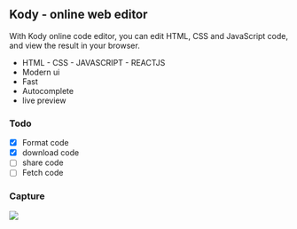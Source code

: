 ## Kody - online web editor
With Kody online code editor, you can edit HTML, CSS and JavaScript code, and view the result in your browser.

- HTML - CSS - JAVASCRIPT - REACTJS
- Modern ui
- Fast
- Autocomplete
- live preview

### Todo
- [x] Format code
- [x] download code
- [ ] share code
- [ ] Fetch code

### Capture
![](https://i.ibb.co/zPPP919/kody.png)